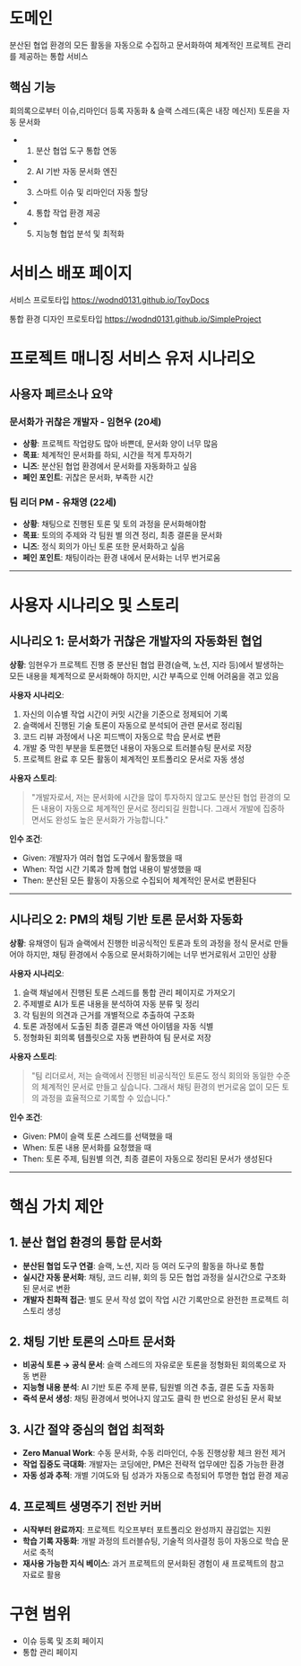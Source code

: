 # 도메인
분산된 협업 환경의 모든 활동을 자동으로 수집하고 문서화하여 체계적인 프로젝트 관리를 제공하는 통합 서비스

## **핵심 기능**
회의록으로부터 이슈,리마인더 등록 자동화 & 슬랙 스레드(혹은 내장 메신저) 토론을 자동 문서화

- 1. 분산 협업 도구 통합 연동
- 2. AI 기반 자동 문서화 엔진
- 3. 스마트 이슈 및 리마인더 자동 할당
- 4. 통합 작업 환경 제공
- 5. 지능형 협업 분석 및 최적화

# 서비스 배포 페이지

서비스 프로토타입
https://wodnd0131.github.io/ToyDocs

통합 환경 디자인 프로토타입
https://wodnd0131.github.io/SimpleProject

# 프로젝트 매니징 서비스 유저 시나리오

## 사용자 페르소나 요약

### **문서화가 귀찮은 개발자 - 임현우 (20세)**

- **상황**: 프로젝트 작업량도 많아 바쁜데, 문서화 양이 너무 많음
- **목표**: 체계적인 문서화를 하되, 시간을 적게 투자하기
- **니즈**: 분산된 협업 환경에서 문서화를 자동화하고 싶음
- **페인 포인트**: 귀찮은 문서화, 부족한 시간

### **팀 리더 PM - 유채영 (22세)**

- **상황**: 채팅으로 진행된 토론 및 토의 과정을 문서화해야함
- **목표**: 토의의 주제와 각 팀원 별 의견 정리, 최종 결론을 문서화
- **니즈**: 정식 회의가 아닌 토론 또한 문서화하고 싶음
- **페인 포인트**: 채팅이라는 환경 내에서 문서화는 너무 번거로움

---

# 사용자 시나리오 및 스토리

## **시나리오 1: 문서화가 귀찮은 개발자의 자동화된 협업**

**상황**: 임현우가 프로젝트 진행 중 분산된 협업 환경(슬랙, 노션, 지라 등)에서 발생하는 모든 내용을 체계적으로 문서화해야 하지만, 시간 부족으로 인해 어려움을 겪고 있음

**사용자 시나리오**:
1. 자신의 이슈별 작업 시간이 커밋 시간을 기준으로 정제되어 기록
2. 슬랙에서 진행된 기술 토론이 자동으로 분석되어 관련 문서로 정리됨
3. 코드 리뷰 과정에서 나온 피드백이 자동으로 학습 문서로 변환
4. 개발 중 막힌 부분을 토론했던 내용이 자동으로 트러블슈팅 문서로 저장
5. 프로젝트 완료 후 모든 활동이 체계적인 포트폴리오 문서로 자동 생성

**사용자 스토리**:
> "개발자로서, 저는 문서화에 시간을 많이 투자하지 않고도 분산된 협업 환경의 모든 내용이 자동으로 체계적인 문서로 정리되길 원합니다. 그래서 개발에 집중하면서도 완성도 높은 문서화가 가능합니다."

**인수 조건**:
- Given: 개발자가 여러 협업 도구에서 활동했을 때
- When: 작업 시간 기록과 함께 협업 내용이 발생했을 때
- Then: 분산된 모든 활동이 자동으로 수집되어 체계적인 문서로 변환된다

---

## **시나리오 2: PM의 채팅 기반 토론 문서화 자동화**

**상황**: 유채영이 팀과 슬랙에서 진행한 비공식적인 토론과 토의 과정을 정식 문서로 만들어야 하지만, 채팅 환경에서 수동으로 문서화하기에는 너무 번거로워서 고민인 상황

**사용자 시나리오**:
1. 슬랙 채널에서 진행된 토론 스레드를 통합 관리 페이지로 가져오기
2. 주제별로 AI가 토론 내용을 분석하여 자동 분류 및 정리
3. 각 팀원의 의견과 근거를 개별적으로 추출하여 구조화
4. 토론 과정에서 도출된 최종 결론과 액션 아이템을 자동 식별
5. 정형화된 회의록 템플릿으로 자동 변환하여 팀 문서로 저장

**사용자 스토리**:
> "팀 리더로서, 저는 슬랙에서 진행된 비공식적인 토론도 정식 회의와 동일한 수준의 체계적인 문서로 만들고 싶습니다. 그래서 채팅 환경의 번거로움 없이 모든 토의 과정을 효율적으로 기록할 수 있습니다."

**인수 조건**:
- Given: PM이 슬랙 토론 스레드를 선택했을 때
- When: 토론 내용 문서화를 요청했을 때
- Then: 토론 주제, 팀원별 의견, 최종 결론이 자동으로 정리된 문서가 생성된다

---

# 핵심 가치 제안

## 1. **분산 협업 환경의 통합 문서화**

- **분산된 협업 도구 연결**: 슬랙, 노션, 지라 등 여러 도구의 활동을 하나로 통합
- **실시간 자동 문서화**: 채팅, 코드 리뷰, 회의 등 모든 협업 과정을 실시간으로 구조화된 문서로 변환
- **개발자 친화적 접근**: 별도 문서 작성 없이 작업 시간 기록만으로 완전한 프로젝트 히스토리 생성

## 2. **채팅 기반 토론의 스마트 문서화**

- **비공식 토론 → 공식 문서**: 슬랙 스레드의 자유로운 토론을 정형화된 회의록으로 자동 변환
- **지능형 내용 분석**: AI 기반 토론 주제 분류, 팀원별 의견 추출, 결론 도출 자동화
- **즉석 문서 생성**: 채팅 환경에서 벗어나지 않고도 클릭 한 번으로 완성된 문서 확보

## 3. **시간 절약 중심의 협업 최적화**

- **Zero Manual Work**: 수동 문서화, 수동 리마인더, 수동 진행상황 체크 완전 제거
- **작업 집중도 극대화**: 개발자는 코딩에만, PM은 전략적 업무에만 집중 가능한 환경
- **자동 성과 추적**: 개별 기여도와 팀 성과가 자동으로 측정되어 투명한 협업 환경 제공

## 4. **프로젝트 생명주기 전반 커버**

- **시작부터 완료까지**: 프로젝트 킥오프부터 포트폴리오 완성까지 끊김없는 지원
- **학습 기록 자동화**: 개발 과정의 트러블슈팅, 기술적 의사결정 등이 자동으로 학습 문서로 축적
- **재사용 가능한 지식 베이스**: 과거 프로젝트의 문서화된 경험이 새 프로젝트의 참고 자료로 활용

# **구현 범위**

- 이슈 등록 및 조회 페이지
- 통합 관리 페이지
